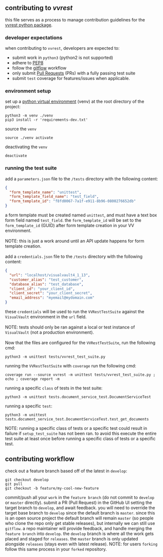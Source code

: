 ## contributing to *vvrest*
this file serves as a process to manage contribution guidelines for the 
[vvrest python package](https://pypi.org/project/vvrest/).

### developer expectations
when contributing to `vvrest`, developers are expected to:
* submit work in `python3` (python2 is not supported)
* adhere to [PEP8](https://www.python.org/dev/peps/pep-0008/)
* follow the [gitflow](https://www.atlassian.com/git/tutorials/comparing-workflows/gitflow-workflow) workflow
* only submit [Pull Requests](https://help.github.com/articles/creating-a-pull-request/) 
(PRs) with a fully passing test suite
* submit `test` coverage for features/issues when applicable.

### environment setup
set up a [python virtual environment](https://docs.python.org/3/library/venv.html#module-venv) 
(venv) at the root directory of the project:
```commandline
python3 -m venv ./venv
pip3 install -r 'requirements-dev.txt'
```
source the `venv`
```commandline
source ./venv activate
```
deactivating the `venv`
```commandline
deactivate
```

### running the test suite
add a `parameters.json` file to the `/tests` directory with the following content:
```json
{
  "form_template_name": "unittest",
  "form_template_field_name": "test_field",
  "form_template_id": "f8fd0067-7a1f-e911-8b96-0800276652db"
}
```
a form template must be created named `unittest`, and must have a text box form field
named `test_field`. the `form_template_id` will be set to the `form_template_id` (GUID)
after form template creation in your VV environment.<br><br>
NOTE: this is just a work around until an API update happens for form template creation.<br><br>
add a `credentials.json` file to the `/tests` directory with the following content:
```json
{
  "url": "localhost/visualvault4_1_13",
  "customer_alias": "test_customer",
  "database_alias": "test_database",
  "client_id": "your_client_id",
  "client_secret": "your_client_secret",
  "email_address": "myemail@mydomain.com"
}
```
these `credentials` will be used to run the `VVRestTestSuite` against the
`VisualVault` environment in the `url` field.<br><br>
NOTE: tests should only be ran against a local or test instance of `VisualVault`
(not a production environment). <br><br>
Now that the files are configured for the `VVRestTestSuite`, run the following cmd:
```commandline
python3 -m unittest tests/vvrest_test_suite.py
```
running the `VVRestTestSuite` with `coverage` run the following cmd:
```commandline
coverage run --source vvrest -m unittest tests/vvrest_test_suite.py ; echo ; coverage report -m
```
running a specific `class` of tests in the test suite:
```commandline
python3 -m unittest tests.document_service_test.DocumentServiceTest
```
running a specific `test`:
```commandline
python3 -m unittest tests.document_service_test.DocumentServiceTest.test_get_documents
```
NOTE: running a specific class of tests or a specific test
could result in failure if `setup_test_suite` has not been ran.
to avoid this execute the entire test suite at least once before running 
a specific class of tests or a specific test.

## contributing workflow
check out a feature branch based off of the latest in `develop`:
```commandline
git checkout develop
git pull
git checkout -b feature/my-cool-new-feature
```
commit/push all your `work` in the `feature branch` (do not commit to `develop` or `master` directly). 
submit a PR (Pull Request) in the GitHub UI setting the target branch to `develop`, and await feedback.
you will need to override the target base branch to `develop` since the default branch is `master`.
since this is an open source project the default branch will remain `master` 
(so people who clone the repo only get stable releases), but internally we can still use `gitflow`.
a repo maintainer will provide feedback, and handle merging the `feature branch` into `develop`. 
the `develop` branch is where all the work gets placed and staged for `releases`. 
the `master` branch is only updated alongside `releases` (stays even with latest release). 
NOTE: for users `forking` follow this same process in your `forked` repository.
